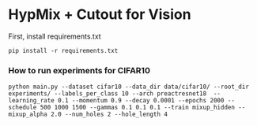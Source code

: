 # HypMix + Cutout for Vision

First, install requirements.txt
```
pip install -r requirements.txt
```

### How to run experiments for CIFAR10
```
python main.py --dataset cifar10 --data_dir data/cifar10/ --root_dir experiments/ --labels_per_class 10 --arch preactresnet18  --learning_rate 0.1 --momentum 0.9 --decay 0.0001 --epochs 2000 --schedule 500 1000 1500 --gammas 0.1 0.1 0.1 --train mixup_hidden --mixup_alpha 2.0 --num_holes 2 --hole_length 4
```
